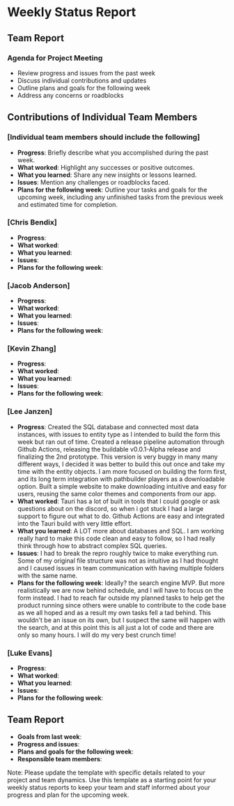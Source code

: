 # Weekly Status Report

## Team Report

### Agenda for Project Meeting

- Review progress and issues from the past week
- Discuss individual contributions and updates
- Outline plans and goals for the following week
- Address any concerns or roadblocks

## Contributions of Individual Team Members

### [Individual team members should include the following]

- **Progress**: Briefly describe what you accomplished during the past week.
- **What worked**: Highlight any successes or positive outcomes.
- **What you learned**: Share any new insights or lessons learned.
- **Issues**: Mention any challenges or roadblocks faced.
- **Plans for the following week**: Outline your tasks and goals for the upcoming week, including any unfinished tasks from the previous week and estimated time for completion.

### [Chris Bendix]

- **Progress**:
- **What worked**:
- **What you learned**:
- **Issues**:
- **Plans for the following week**:

### [Jacob Anderson]

- **Progress**:
- **What worked**:
- **What you learned**:
- **Issues**:
- **Plans for the following week**:

### [Kevin Zhang]

- **Progress**:
- **What worked**:
- **What you learned**:
- **Issues**:
- **Plans for the following week**:

### [Lee Janzen]

- **Progress**: Created the SQL database and connected most data instances, with issues to entity type as I intended to build the form this week but ran out of time. Created a release pipeline automation through Github Actions, releasing the buildable v0.0.1-Alpha release and finalizing the 2nd prototype. This version is very buggy in many many different ways, I decided it was better to build this out once and take my time with the entity objects. I am more focused on building the form first, and its long term integration with pathbuilder players as a downloadable option. Built a simple website to make downloading intuitive and easy for users, reusing the same color themes and components from our app. 
- **What worked**: Tauri has a lot of built in tools that I could google or ask questions about on the discord, so when i got stuck I had a large support to figure out what to do. Github Actions are easy and integrated into the Tauri build with very little effort.
- **What you learned**: A LOT more about databases and SQL. I am working really hard to make this code clean and easy to follow, so I had really think through how to abstract complex SQL queries.
- **Issues**: I had to break the repro roughly twice to make everything run. Some of my original file structure was not as intuitive as I had thought and I caused issues in team communication with having multiple folders with the same name.
- **Plans for the following week**: Ideally? the search engine MVP. But more realistically we are now behind schedule, and I will have to focus on the form instead. I had to reach far outside my planned tasks to help get the product running since others were unable to contribute to the code base as we all hoped and as a result my own tasks fell a tad behind. This wouldn't be an issue on its own, but I suspect the same will happen with the search, and at this point this is all just a lot of code and there are only so many hours. I will do my very best crunch time!

### [Luke Evans]

- **Progress**:
- **What worked**:
- **What you learned**:
- **Issues**:
- **Plans for the following week**:

## Team Report

- **Goals from last week**:
- **Progress and issues**:
- **Plans and goals for the following week**:
- **Responsible team members**:

Note: Please update the template with specific details related to your project and team dynamics. Use this template as a starting point for your weekly status reports to keep your team and staff informed about your progress and plan for the upcoming week.
